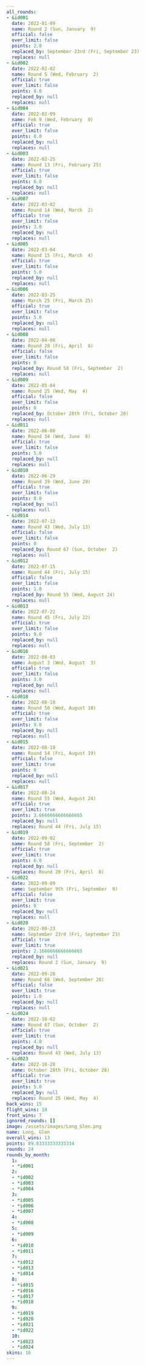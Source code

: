 ```yaml
---
all_rounds:
- &id001
  date: 2022-01-09
  name: Round 2 (Sun, January  9)
  official: false
  over_limit: false
  points: 2.0
  replaced_by: September 23rd (Fri, September 23)
  replaces: null
- &id002
  date: 2022-02-02
  name: Round 5 (Wed, February  2)
  official: true
  over_limit: false
  points: 8.0
  replaced_by: null
  replaces: null
- &id004
  date: 2022-02-09
  name: Feb 9 (Wed, February  9)
  official: true
  over_limit: false
  points: 8.0
  replaced_by: null
  replaces: null
- &id003
  date: 2022-02-25
  name: Round 13 (Fri, February 25)
  official: true
  over_limit: false
  points: 6.0
  replaced_by: null
  replaces: null
- &id007
  date: 2022-03-02
  name: Round 14 (Wed, March  2)
  official: true
  over_limit: false
  points: 3.0
  replaced_by: null
  replaces: null
- &id005
  date: 2022-03-04
  name: Round 15 (Fri, March  4)
  official: true
  over_limit: false
  points: 5.0
  replaced_by: null
  replaces: null
- &id006
  date: 2022-03-25
  name: March 25 (Fri, March 25)
  official: true
  over_limit: false
  points: 5.0
  replaced_by: null
  replaces: null
- &id008
  date: 2022-04-08
  name: Round 20 (Fri, April  8)
  official: false
  over_limit: false
  points: 0
  replaced_by: Round 58 (Fri, September  2)
  replaces: null
- &id009
  date: 2022-05-04
  name: Round 25 (Wed, May  4)
  official: false
  over_limit: false
  points: 0
  replaced_by: October 28th (Fri, October 28)
  replaces: null
- &id011
  date: 2022-06-08
  name: Round 34 (Wed, June  8)
  official: true
  over_limit: false
  points: 5.0
  replaced_by: null
  replaces: null
- &id010
  date: 2022-06-29
  name: Round 39 (Wed, June 29)
  official: true
  over_limit: false
  points: 8.0
  replaced_by: null
  replaces: null
- &id014
  date: 2022-07-13
  name: Round 43 (Wed, July 13)
  official: false
  over_limit: false
  points: 0
  replaced_by: Round 67 (Sun, October  2)
  replaces: null
- &id012
  date: 2022-07-15
  name: Round 44 (Fri, July 15)
  official: false
  over_limit: false
  points: 1.0
  replaced_by: Round 55 (Wed, August 24)
  replaces: null
- &id013
  date: 2022-07-22
  name: Round 45 (Fri, July 22)
  official: true
  over_limit: false
  points: 9.0
  replaced_by: null
  replaces: null
- &id016
  date: 2022-08-03
  name: August 3 (Wed, August  3)
  official: true
  over_limit: false
  points: 3.0
  replaced_by: null
  replaces: null
- &id018
  date: 2022-08-10
  name: Round 50 (Wed, August 10)
  official: true
  over_limit: false
  points: 9.0
  replaced_by: null
  replaces: null
- &id015
  date: 2022-08-19
  name: Round 54 (Fri, August 19)
  official: false
  over_limit: true
  points: 0
  replaced_by: null
  replaces: null
- &id017
  date: 2022-08-24
  name: Round 55 (Wed, August 24)
  official: true
  over_limit: true
  points: 3.6666666666666665
  replaced_by: null
  replaces: Round 44 (Fri, July 15)
- &id019
  date: 2022-09-02
  name: Round 58 (Fri, September  2)
  official: true
  over_limit: true
  points: 6.0
  replaced_by: null
  replaces: Round 20 (Fri, April  8)
- &id022
  date: 2022-09-09
  name: September 9th (Fri, September  9)
  official: false
  over_limit: true
  points: 0
  replaced_by: null
  replaces: null
- &id020
  date: 2022-09-23
  name: September 23rd (Fri, September 23)
  official: true
  over_limit: true
  points: 2.1666666666666665
  replaced_by: null
  replaces: Round 2 (Sun, January  9)
- &id021
  date: 2022-09-28
  name: Round 66 (Wed, September 28)
  official: false
  over_limit: true
  points: 1.0
  replaced_by: null
  replaces: null
- &id024
  date: 2022-10-02
  name: Round 67 (Sun, October  2)
  official: true
  over_limit: true
  points: 4.0
  replaced_by: null
  replaces: Round 43 (Wed, July 13)
- &id023
  date: 2022-10-28
  name: October 28th (Fri, October 28)
  official: true
  over_limit: true
  points: 5.0
  replaced_by: null
  replaces: Round 25 (Wed, May  4)
back_wins: 15
flight_wins: 10
front_wins: 7
ignored_rounds: []
image: /assets/images/Long_Glen.png
name: Long, Glen
overall_wins: 13
points: 89.83333333333334
rounds: 24
rounds_by_month:
  1:
  - *id001
  2:
  - *id002
  - *id003
  - *id004
  3:
  - *id005
  - *id006
  - *id007
  4:
  - *id008
  5:
  - *id009
  6:
  - *id010
  - *id011
  7:
  - *id012
  - *id013
  - *id014
  8:
  - *id015
  - *id016
  - *id017
  - *id018
  9:
  - *id019
  - *id020
  - *id021
  - *id022
  10:
  - *id023
  - *id024
skins: 16
---
```

